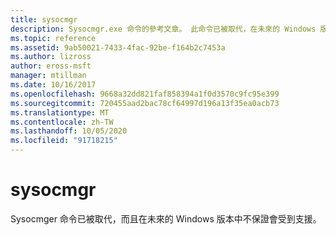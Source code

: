 ```yaml
---
title: sysocmgr
description: Sysocmgr.exe 命令的參考文章。 此命令已被取代，在未來的 Windows 版本中不保證支援。
ms.topic: reference
ms.assetid: 9ab50021-7433-4fac-92be-f164b2c7453a
ms.author: lizross
author: eross-msft
manager: mtillman
ms.date: 10/16/2017
ms.openlocfilehash: 9668a32dd821faf858394a1f0d3570c9fc95e399
ms.sourcegitcommit: 720455aad2bac78cf64997d196a13f35ea0acb73
ms.translationtype: MT
ms.contentlocale: zh-TW
ms.lasthandoff: 10/05/2020
ms.locfileid: "91718215"
---
```

# <a name="sysocmgr"></a>sysocmgr

Sysocmger 命令已被取代，而且在未來的 Windows 版本中不保證會受到支援。
